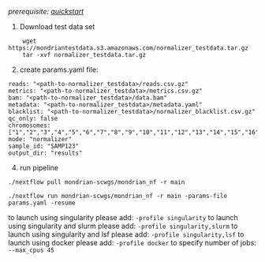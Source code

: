 *prerequisite: [quickstart](README.md)*

1. Download test data set

```
    wget https://mondriantestdata.s3.amazonaws.com/normalizer_testdata.tar.gz
    tar -xvf normalizer_testdata.tar.gz
```


2. create params.yaml file:

```
reads: "<path-to-normalizer_testdata>/reads.csv.gz"
metrics: "<path-to-normalizer_testdata>/metrics.csv.gz"
bam: "<path-to-normalizer_testdata>/data.bam"
metadata: "<path-to-normalizer_testdata>/metadata.yaml"
blacklist: "<path-to-normalizer_testdata>/normalizer_blacklist.csv.gz"
qc_only: false
chromosomes: ["1","2","3","4","5","6","7","8","9","10","11","12","13","14","15","16","17","18","19","20","21","22","X","Y"]
mode: "normalizer"
sample_id: "SAMP123"
output_dir: "results"
```

4. run pipeline
```
./nextflow pull mondrian-scwgs/mondrian_nf -r main

./nextflow run mondrian-scwgs/mondrian_nf -r main -params-file params.yaml -resume
```

to launch using singularity please add: `-profile singularity`
to launch using singularity and slurm please add: `-profile singularity,slurm`
to launch using singularity and lsf please add: `-profile singularity,lsf`
to launch using docker please add: `-profile docker`
to specify number of jobs: `--max_cpus 45`
